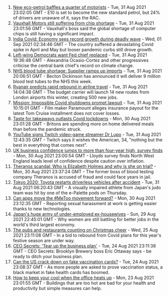 1. [New eco-petrol baffles a quarter of motorists](https://www.bbc.co.uk/news/business-58398606?at_medium=RSS&at_campaign=KARANGA) - Tue, 31 Aug 2021 23:02:05 GMT - E10 is set to become the new standard petrol, but 24% of drivers are unaware of it, says the RAC.
2. [Vauxhall Motors still suffering from chip shortage](https://www.bbc.co.uk/news/business-58394900?at_medium=RSS&at_campaign=KARANGA) - Tue, 31 Aug 2021 23:01:56 GMT - Vauxhall's boss said the global shortage of computer chips is still having a significant impact.
3. [India Covid: Economy sees record growth during deadly wave](https://www.bbc.co.uk/news/business-58390291?at_medium=RSS&at_campaign=KARANGA) - Wed, 01 Sep 2021 02:34:46 GMT - The country suffered a devastating Covid spike in April and May but looser pandemic curbs still drove growth.
4. [Left-wing Democrats want Fed chief replaced](https://www.bbc.co.uk/news/business-58400767?at_medium=RSS&at_campaign=KARANGA) - Tue, 31 Aug 2021 19:36:48 GMT - Alexandria Ocasio-Cortez and other progressives criticise the central bank chief's record on climate change.
5. [NHS blood tube shortage: Supplier ramps up imports](https://www.bbc.co.uk/news/business-58394899?at_medium=RSS&at_campaign=KARANGA) - Tue, 31 Aug 2021 20:06:51 GMT - Becton Dickinson has announced it will deliver 9 million blood test tubes to the NHS this week.
6. [Ryanair predicts rapid rebound in airline travel](https://www.bbc.co.uk/news/business-58394898?at_medium=RSS&at_campaign=KARANGA) - Tue, 31 Aug 2021 14:04:38 GMT - The budget carrier will launch 14 new routes from London airports this winter, creating 500 new jobs.
7. [Mission: Impossible Covid shutdowns prompt lawsuit](https://www.bbc.co.uk/news/business-58200891?at_medium=RSS&at_campaign=KARANGA) - Tue, 31 Aug 2021 10:15:01 GMT - Film maker Paramount alleges insurance payout for the latest Tom Cruise installment does not cover losses.
8. [Taste for takeaways outlasts Covid lockdowns](https://www.bbc.co.uk/news/business-57489195?at_medium=RSS&at_campaign=KARANGA) - Mon, 30 Aug 2021 23:01:28 GMT - Britons are spending more on home delivered meals than before the pandemic struck.
9. [YouTube signs Twitch video-game streamer Dr Lupo](https://www.bbc.co.uk/news/technology-58396812?at_medium=RSS&at_campaign=KARANGA) - Tue, 31 Aug 2021 12:43:35 GMT - Twitch says it wishes the American, 34, "nothing but the best in everything that comes next".
10. [UK business confidence jumps to more than four-year high, survey finds](https://www.bbc.co.uk/news/business-58383035?at_medium=RSS&at_campaign=KARANGA) - Mon, 30 Aug 2021 23:00:54 GMT - Lloyds survey finds North West England leads level of confidence despite caution over inflation.
11. [Theranos scandal: Who is Elizabeth Holmes and why is she on trial?](https://www.bbc.co.uk/news/business-58336998?at_medium=RSS&at_campaign=KARANGA) - Mon, 30 Aug 2021 23:37:24 GMT - The former boss of blood testing company Theranos is accused of fraud and could face years in jail.
12. [Tokyo 2020: Toyota restarts driverless vehicles after accident](https://www.bbc.co.uk/news/business-58390290?at_medium=RSS&at_campaign=KARANGA) - Tue, 31 Aug 2021 06:20:43 GMT - A visually impaired athlete from Japan's judo team was hit by one of the e-Palette pods on Thursday.
13. [Can apps move the #MeToo movement forward?](https://www.bbc.co.uk/news/business-58260533?at_medium=RSS&at_campaign=KARANGA) - Mon, 30 Aug 2021 23:12:35 GMT - Reporting sexual harassment at work is getting easier thanks to new technologies.
14. [Japan's huge army of under-employed ex-housewives](https://www.bbc.co.uk/news/business-58301604?at_medium=RSS&at_campaign=KARANGA) - Sun, 29 Aug 2021 22:45:01 GMT - Why women are still battling for better jobs in the world's third largest economy.
15. [The pubs and restaurants counting on Christmas cheer](https://www.bbc.co.uk/news/business-58305616?at_medium=RSS&at_campaign=KARANGA) - Wed, 25 Aug 2021 23:11:08 GMT - In a bid to rebound from Covid plans for this year's festive season are under way.
16. [CEO Secrets: 'Tear up the business plan'](https://www.bbc.co.uk/news/business-58316843?at_medium=RSS&at_campaign=KARANGA) - Tue, 24 Aug 2021 23:11:38 GMT - CEO Secrets: Brooklyn Brewery boss Eric Ottaway says - be ready to ditch your business plan.
17. [Can the US crack down on fake vaccination cards?](https://www.bbc.co.uk/news/business-58309026?at_medium=RSS&at_campaign=KARANGA) - Tue, 24 Aug 2021 23:08:37 GMT - As more people are asked to prove vaccination status, a black market in fake health cards has boomed.
18. [How to keep your cool when the office heats up](https://www.bbc.co.uk/news/business-58055140?at_medium=RSS&at_campaign=KARANGA) - Mon, 23 Aug 2021 23:01:55 GMT - Buildings that are too hot are bad for your health and productivity but simple measures can help.
